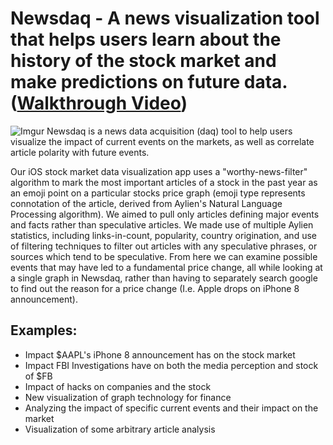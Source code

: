 # Newsdaq - A news visualization tool that helps users learn about the history of the stock market and make predictions on future data. ([Walkthrough Video](https://www.youtube.com/watch?time_continue=5&v=HfoYUYTZ1HU))
![Imgur](https://i.imgur.com/pDHK32R.jpg)
Newsdaq is a news data acquisition (daq) tool to help users visualize the impact of current events on the markets, as well as correlate article polarity with future events.

Our iOS stock market data visualization app uses a "worthy-news-filter" algorithm to mark the most important articles of a stock in the past year as an emoji point on a particular stocks price graph (emoji type represents connotation of the article, derived from Aylien's Natural Language Processing algorithm). We aimed to pull only articles defining major events and facts rather than speculative articles. We made use of multiple Aylien statistics, including links-in-count, popularity, country origination, and use of filtering techniques to filter out articles with any speculative phrases, or sources which tend to be speculative. From here we can examine possible events that may have led to a fundamental price change, all while looking at a single graph in Newsdaq, rather than having to separately search google to find out the reason for a price change (I.e. Apple drops on iPhone 8 announcement).

## Examples:
* Impact $AAPL's iPhone 8 announcement has on the stock market
* Impact FBI Investigations have on both the media perception and stock of $FB
* Impact of hacks on companies and the stock
* New visualization of graph technology for finance
* Analyzing the impact of specific current events and their impact on the market
* Visualization of some arbitrary article analysis
